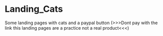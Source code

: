 # Landing_Cats
Some landing pages with cats and a paypal button (>>>Dont pay with the link this landing pages are a practice not a real product&lt;&lt;&lt;)
